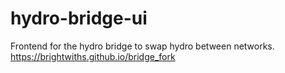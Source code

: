 # hydro-bridge-ui

Frontend for the hydro bridge to swap hydro between networks.
https://brightwiths.github.io/bridge_fork